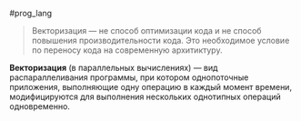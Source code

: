 #prog_lang 

> Векторизация — не способ оптимизации кода и не способ повышения производительности кода. Это необходимое условие по переносу кода на современную архитиктуру.

**Векторизация** (в параллельных вычислениях) — вид распараллеливания программы, при котором однопоточные приложения, выполняющие одну операцию в каждый момент времени, модифицируются для выполнения нескольких однотипных операций одновременно.